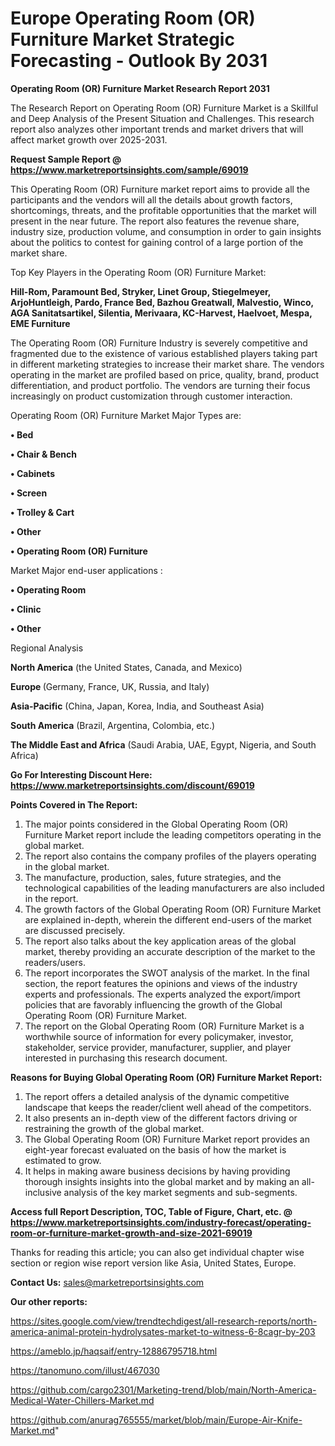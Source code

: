  # Europe Operating Room (OR) Furniture Market Strategic Forecasting - Outlook By 2031

<strong>Operating Room (OR) Furniture Market Research Report 2031</strong>

The Research Report on Operating Room (OR) Furniture Market is a Skillful and Deep Analysis of the Present Situation and Challenges. This research report also analyzes other important trends and market drivers that will affect market growth over 2025-2031.

<strong>Request Sample Report @ <a href=https://www.marketreportsinsights.com/sample/69019>https://www.marketreportsinsights.com/sample/69019</a></strong>

This Operating Room (OR) Furniture market report aims to provide all the participants and the vendors will all the details about growth factors, shortcomings, threats, and the profitable opportunities that the market will present in the near future. The report also features the revenue share, industry size, production volume, and consumption in order to gain insights about the politics to contest for gaining control of a large portion of the market share.

Top Key Players in the Operating Room (OR) Furniture Market:

<strong>Hill-Rom, Paramount Bed, Stryker, Linet Group, Stiegelmeyer, ArjoHuntleigh, Pardo, France Bed, Bazhou Greatwall, Malvestio, Winco, AGA Sanitatsartikel, Silentia, Merivaara, KC-Harvest, Haelvoet, Mespa, EME Furniture</strong>

The Operating Room (OR) Furniture Industry is severely competitive and fragmented due to the existence of various established players taking part in different marketing strategies to increase their market share. The vendors operating in the market are profiled based on price, quality, brand, product differentiation, and product portfolio. The vendors are turning their focus increasingly on product customization through customer interaction.

Operating Room (OR) Furniture Market Major Types are:

<strong>• Bed

• Chair & Bench

• Cabinets

• Screen

• Trolley & Cart

• Other

• Operating Room (OR) Furniture</strong>

Market Major end-user applications :

<strong>• Operating Room

• Clinic

• Other</strong>

Regional Analysis

</u><strong><b>North America</b></strong> (the United States, Canada, and Mexico)

<strong><b>Europe </b></strong>(Germany, France, UK, Russia, and Italy)

<strong><b>Asia-Pacific</b></strong> (China, Japan, Korea, India, and Southeast Asia)

<strong><b>South America</b></strong> (Brazil, Argentina, Colombia, etc.)

<strong><b>The Middle East and Africa</b></strong> (Saudi Arabia, UAE, Egypt, Nigeria, and South Africa)

<strong>Go For Interesting Discount Here: <a href=https://www.marketreportsinsights.com/discount/69019>https://www.marketreportsinsights.com/discount/69019</a></strong>

<strong>Points Covered in The Report:</strong>
<ol>
  <li>The major points considered in the Global Operating Room (OR) Furniture Market report include the leading competitors operating in the global market.</li>
  <li>The report also contains the company profiles of the players operating in the global market.</li>
  <li>The manufacture, production, sales, future strategies, and the technological capabilities of the leading manufacturers are also included in the report.</li>
  <li>The growth factors of the Global Operating Room (OR) Furniture Market are explained in-depth, wherein the different end-users of the market are discussed precisely.</li>
  <li>The report also talks about the key application areas of the global market, thereby providing an accurate description of the market to the readers/users.</li>
  <li>The report incorporates the SWOT analysis of the market. In the final section, the report features the opinions and views of the industry experts and professionals. The experts analyzed the export/import policies that are favorably influencing the growth of the Global Operating Room (OR) Furniture Market.</li>
  <li>The report on the Global Operating Room (OR) Furniture Market is a worthwhile source of information for every policymaker, investor, stakeholder, service provider, manufacturer, supplier, and player interested in purchasing this research document.</li>
</ol>
<strong>Reasons for Buying Global Operating Room (OR) Furniture Market Report:</strong>

<ol>
  <li>The report offers a detailed analysis of the dynamic competitive landscape that keeps the reader/client well ahead of the competitors.</li>
  <li>It also presents an in-depth view of the different factors driving or restraining the growth of the global market.</li>
  <li>The Global Operating Room (OR) Furniture Market report provides an eight-year forecast evaluated on the basis of how the market is estimated to grow.</li>
  <li>It helps in making aware business decisions by having providing thorough insights insights into the global market and by making an all-inclusive analysis of the key market segments and sub-segments.</li>
</ol>
<strong>Access full Report Description, TOC, Table of Figure, Chart, etc. @ <a href=https://www.marketreportsinsights.com/industry-forecast/operating-room-or-furniture-market-growth-and-size-2021-69019>https://www.marketreportsinsights.com/industry-forecast/operating-room-or-furniture-market-growth-and-size-2021-69019</a></strong>


Thanks for reading this article; you can also get individual chapter wise section or region wise report version like Asia, United States, Europe.

<strong>Contact Us:</strong>
sales@marketreportsinsights.com

<strong>Our other reports:</strong>

<a href=https://sites.google.com/view/trendtechdigest/all-research-reports/north-america-animal-protein-hydrolysates-market-to-witness-6-8cagr-by-203>https://sites.google.com/view/trendtechdigest/all-research-reports/north-america-animal-protein-hydrolysates-market-to-witness-6-8cagr-by-203</a>

<a href=https://ameblo.jp/haqsaif/entry-12886795718.html>https://ameblo.jp/haqsaif/entry-12886795718.html</a>

<a href=https://tanomuno.com/illust/467030>https://tanomuno.com/illust/467030</a>

<a href=https://github.com/cargo2301/Marketing-trend/blob/main/North-America-Medical-Water-Chillers-Market.md>https://github.com/cargo2301/Marketing-trend/blob/main/North-America-Medical-Water-Chillers-Market.md</a>

<a href=https://github.com/anurag765555/market/blob/main/Europe-Air-Knife-Market.md>https://github.com/anurag765555/market/blob/main/Europe-Air-Knife-Market.md</a>"
